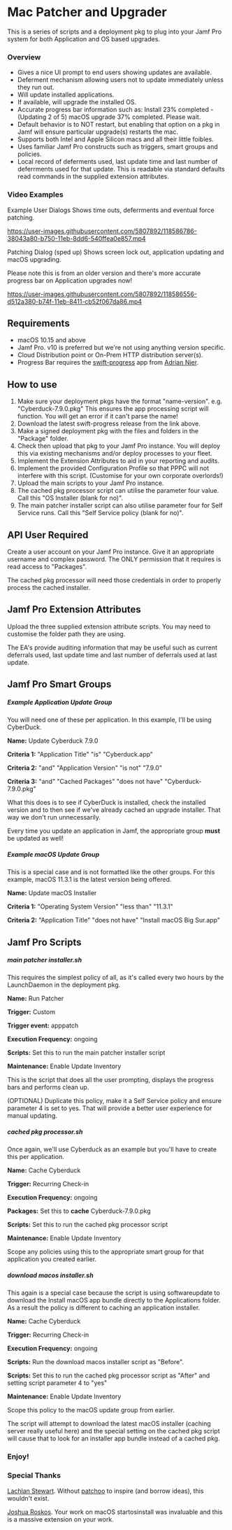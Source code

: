 Mac Patcher and Upgrader
========================

This is a series of scripts and a deployment pkg to plug into your Jamf Pro system for both Application and OS based upgrades.

### Overview ###
  
* Gives a nice UI prompt to end users showing updates are available.
* Deferment mechanism allowing users not to update immediately unless they run out.
* Will update installed applications.
* If available, will upgrade the installed OS.
* Accurate progress bar information such as:
Install 23% completed - (Updating 2 of 5)
macOS upgrade 37% completed. Please wait.
* Default behavior is to NOT restart, but enabling that option on a pkg in Jamf will ensure particular upgrade(s) restarts the mac.
* Supports both Intel and Apple Silicon macs and all their little foibles.
* Uses familiar Jamf Pro constructs such as triggers, smart groups and policies.
* Local record of deferments used, last update time and last number of deferrments used for that update.
This is readable via standard defaults read commands in the supplied extension attributes.

### Video Examples

Example User Dialogs
Shows time outs, deferrments and eventual force patching.

https://user-images.githubusercontent.com/5807892/118586786-38043a80-b750-11eb-8dd6-540ffea0e857.mp4


Patching Dialog (sped up)
Shows screen lock out, application updating and macOS upgrading.

Please note this is from an older version and there's more accurate progress bar on Application upgrades now!

https://user-images.githubusercontent.com/5807892/118586556-d512a380-b74f-11eb-8411-cb52f067da86.mp4


Requirements
------------
* macOS 10.15 and above
* Jamf Pro. v10 is preferred but we're not using anything version specific.
* Cloud Distribution point or On-Prem HTTP distribution server(s).
* Progress Bar requires the [swift-progress](https://github.com/adriannier/swift-progress) app from [Adrian Nier](https://github.com/adriannier).

How to use
----------

1) Make sure your deployment pkgs have the format "name-version". e.g. "Cyberduck-7.9.0.pkg"
This ensures the app processing script will function. You will get an error if it can't parse the name!
2) Download the latest swift-progress release from the link above.
3) Make a signed deployment pkg with the files and folders in the "Package" folder.
4) Check then upload that pkg to your Jamf Pro instance. You will deploy this via existing mechanisms and/or deploy processes to your fleet.
5) Implement the Extension Attributes to aid in your reporting and audits.
6) Implement the provided Configuration Profile so that PPPC will not interfere with this script. (Customise for your own corporate overlords!)
7) Upload the main scripts to your Jamf Pro instance.
8) The cached pkg processor script can utilise the parameter four value. Call this "OS Installer (blank for no)".
9) The main patcher installer script can also utilise parameter four for Self Service runs. Call this "Self Service policy (blank for no)".

API User Required
-----------------

Create a user account on your Jamf Pro instance. Give it an appropriate username and complex password. The ONLY permission that it requires is read access to "Packages".

The cached pkg processor will need those credentials in order to properly process the cached installer.

Jamf Pro Extension Attributes
-----------------------------

Upload the three supplied extension attribute scripts. You may need to customise the folder path they are using.

The EA's provide auditing information that may be useful such as current deferrals used, last update time and last number of deferrals used at last update.

Jamf Pro Smart Groups
---------------------

##### Example Application Update Group

You will need one of these per application. In this example, I'll be using CyberDuck.

**Name:** Update Cyberduck 7.9.0

**Criteria 1:** "Application Title" "is" "Cyberduck.app" 

**Criteria 2:** "and" "Application Version" "is not" "7.9.0"

**Criteria 3:** "and" "Cached Packages" "does not have" "Cyberduck-7.9.0.pkg"

What this does is to see if CyberDuck is installed, check the installed version and to then see if we've already cached an upgrade installer. That way we don't run unnecessarily.

Every time you update an application in Jamf, the appropriate group **must** be updated as well!

##### Example macOS Update Group

This is a special case and is not formatted like the other groups. For this example, macOS 11.3.1 is the latest version being offered.

**Name:** Update macOS Installer

**Criteria 1:** "Operating System Version" "less than" "11.3.1"

**Criteria 2:** "Application Title" "does not have" "Install macOS Big Sur.app"

Jamf Pro Scripts
----------------

##### main patcher installer.sh

This requires the simplest policy of all, as it's called every two hours by the LaunchDaemon in the deployment pkg.

**Name:** Run Patcher

**Trigger:** Custom

**Trigger event:** apppatch

**Execution Frequency:** ongoing

**Scripts:** Set this to run the main patcher installer script

**Maintenance:** Enable Update Inventory

This is the script that does all the user prompting, displays the progress bars and performs clean up.

(OPTIONAL) Duplicate this policy, make it a Self Service policy and ensure parameter 4 is set to yes. That will provide a better user experience for manual updating.

##### cached pkg processor.sh

Once again, we'll use Cyberduck as an example but you'll have to create this per application.

**Name:** Cache Cyberduck

**Trigger:** Recurring Check-in

**Execution Frequency:** ongoing

**Packages:** Set this to **cache** Cyberduck-7.9.0.pkg

**Scripts:** Set this to run the cached pkg processor script

**Maintenance:** Enable Update Inventory

Scope any policies using this to the appropriate smart group for that application you created earlier.

##### download macos installer.sh

This again is a special case because the script is using softwareupdate to download the Install macOS app bundle directly to the Applications folder. As a result the policy is different to caching an application installer.

**Name:** Cache Cyberduck

**Trigger:** Recurring Check-in

**Execution Frequency:** ongoing

**Scripts:** Run the download macos installer script as "Before".

**Scripts:** Set this to run the cached pkg processor script as "After" and setting script parameter 4 to "yes"

**Maintenance:** Enable Update Inventory

Scope this policy to the macOS update group from earlier.

The script will attempt to download the latest macOS installer (caching server really useful here) and the special setting on the cached pkg script will cause that to look for an installer app bundle instead of a cached pkg.

### Enjoy! ###

### Special Thanks ###

[Lachlan Stewart](https://github.com/loceee). Without [patchoo](http://patchoo.github.io/patchoo) to inspire (and borrow ideas), this wouldn't exist.

[Joshua Roskos](https://github.com/kc9wwh). Your work on macOS startosinstall was invaluable and this is a massive extension on your work.
